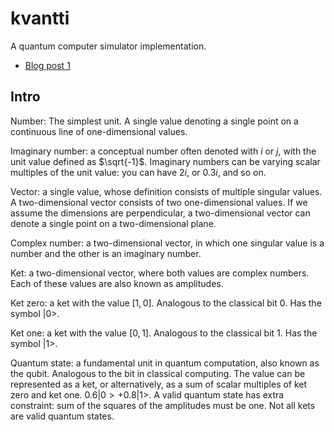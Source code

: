 # kvantti
A quantum computer simulator implementation.

-  [Blog post 1](https://walther.guru/blog/impl-quantum-part-1/)

## Intro

Number: The simplest unit. A single value denoting a single point on a continuous line of one-dimensional values.

Imaginary number: a conceptual number often denoted with $i$ or $j$, with the unit value defined as $\sqrt{-1}$. Imaginary numbers can be varying scalar multiples of the unit value: you can have $2i$, or $0.3i$, and so on.

Vector: a single value, whose definition consists of multiple singular values. A two-dimensional vector consists of two one-dimensional values. If we assume the dimensions are perpendicular, a two-dimensional vector can denote a single point on a two-dimensional plane.

Complex number: a two-dimensional vector, in which one singular value is a number and the other is an imaginary number.

Ket: a two-dimensional vector, where both values are complex numbers. Each of these values are also known as amplitudes.

Ket zero: a ket with the value $[1, 0]$. Analogous to the classical bit $0$. Has the symbol $|0>$.

Ket one: a ket with the value $[0, 1]$. Analogous to the classical bit $1$. Has the  symbol $|1>$.

Quantum state: a fundamental unit in quantum computation, also known as the qubit. Analogous to the bit in classical computing. The value can be represented as a ket, or alternatively, as a sum of scalar multiples of ket zero and ket one. $0.6 |0> + 0.8|1>$. A valid quantum state has extra constraint: sum of the squares of the amplitudes must be one. Not all kets are valid quantum states.

